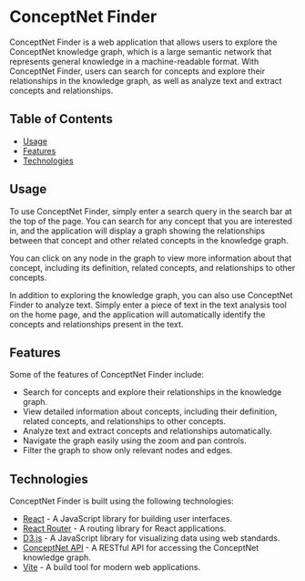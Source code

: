 # ConceptNet Finder

ConceptNet Finder is a web application that allows users to explore the ConceptNet knowledge graph, which is a large semantic network that represents general knowledge in a machine-readable format. With ConceptNet Finder, users can search for concepts and explore their relationships in the knowledge graph, as well as analyze text and extract concepts and relationships.

## Table of Contents

-   [Usage](#usage)
-   [Features](#features)
-   [Technologies](#technologies)

## Usage

To use ConceptNet Finder, simply enter a search query in the search bar at the top of the page. You can search for any concept that you are interested in, and the application will display a graph showing the relationships between that concept and other related concepts in the knowledge graph.

You can click on any node in the graph to view more information about that concept, including its definition, related concepts, and relationships to other concepts.

In addition to exploring the knowledge graph, you can also use ConceptNet Finder to analyze text. Simply enter a piece of text in the text analysis tool on the home page, and the application will automatically identify the concepts and relationships present in the text.

## Features

Some of the features of ConceptNet Finder include:

-   Search for concepts and explore their relationships in the knowledge graph.
-   View detailed information about concepts, including their definition, related concepts, and relationships to other concepts.
-   Analyze text and extract concepts and relationships automatically.
-   Navigate the graph easily using the zoom and pan controls.
-   Filter the graph to show only relevant nodes and edges.

## Technologies

ConceptNet Finder is built using the following technologies:

-   [React](https://reactjs.org) - A JavaScript library for building user interfaces.
-   [React Router](https://reactrouter.com/) - A routing library for React applications.
-   [D3.js](https://d3js.org/) - A JavaScript library for visualizing data using web standards.
-   [ConceptNet API](https://conceptnet.io/) - A RESTful API for accessing the ConceptNet knowledge graph.
-   [Vite](https://vitejs.dev/) - A build tool for modern web applications.
